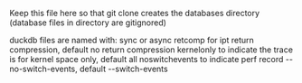 Keep this file here so that git clone creates the databases directory (database
files in directory are gitignored)

duckdb files are named with:
sync or async
retcomp for ipt return compression, default no return compression
kernelonly to indicate the trace is for kernel space only, default all
noswitchevents to indicate perf record --no-switch-events, default --switch-events